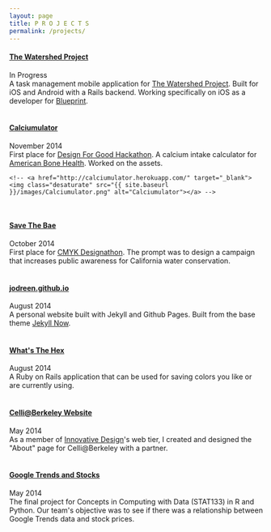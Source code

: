 ```yaml
---
layout: page
title: P R O J E C T S
permalink: /projects/
---
```


<div class="project-title">
    <h4><a href="http://github.com/calblueprint/watershed">The Watershed Project</a></h4>
    In Progress
</div>

<div class="project-description">
    A task management mobile application for <a href="http://www.thewatershedproject.org/home.php" target="_blank">The Watershed Project</a>. Built for iOS and Android with a Rails backend. Working specifically on iOS as a developer for <a href="http://bptech.berkeley.edu/" target="_blank">Blueprint</a>.
</div>
<div class="clear"></div>
<br/>


<div class="project-title">
    <h4><a href="https://calciumulator.herokuapp.com/">Calciumulator</a></h4>
    November 2014
</div>

<div class="project-description">
    First place for <a href="http://bptech.berkeley.edu/hackathon" target="_blank">Design For Good Hackathon</a>. A calcium intake calculator for <a href="http://www.americanbonehealth.org/" target="_blank">American Bone Health</a>. Worked on the assets.

    <!-- <a href="http://calciumulator.herokuapp.com/" target="_blank"><img class="desaturate" src="{{ site.baseurl }}/images/Calciumulator.png" alt="Calciumulator"></a> -->

</div>
<div class="clear"></div>
<br/>

<div class="project-title">
    <h4><a href="http://savethebae.herokuapp.com/">Save The Bae</a></h4>
    October 2014
</div>

<div class="project-description">
    First place for <a href="http://cmyk.innovativedesign.club/" target="_blank">CMYK Designathon</a>. The prompt was to design a campaign that increases public awareness for California water conservation.
    <!-- <a href="http://savethebae.herokuapp.com/" target="_blank"><img class="desaturate" src="{{ site.baseurl }}/images/SaveTheBae.png" alt="Save The Bae"></a> -->

</div>
<div class="clear"></div>
<br/>

<div class="project-title">
    <h4><a href="http://jodreen.github.io">jodreen.github.io</a></h4>
    August 2014
</div>

<div class="project-description">
    A personal website built with Jekyll and Github Pages. Built from the base theme <a href="https://github.com/barryclark/jekyll-now" target="_blank">Jekyll Now</a>.
</div>
<div class="clear"></div>
<br/>

<div class="project-title">
    <h4><a href="http://whatsthehex.herokuapp.com" target="_blank">What's The Hex</a></h4>
    August 2014
</div>

<div class="project-description">
    A Ruby on Rails application that can be used for saving colors you like or are currently using.
    <!-- <a href="http://whatsthehex.herokuapp.com/" target="_blank"><img class="desaturate" src="{{ site.baseurl }}/images/WhatsTheHexScreenshot.png" alt="What's The Hex"></a> -->

</div>
<div class="clear"></div>
<br/>

<div class="project-title">
    <h4><a href="http://celli-berkeley.herokuapp.com/" target="_blank">Celli@Berkeley Website</a>
    </h4>
    May 2014
</div>

<div class="project-description">
    As a member of <a href="http://innovativedesign.club/" target="_blank">Innovative Design</a>'s web tier, I created and designed the "About" page for Celli@Berkeley with a partner.
    <!-- <a href="http://celli-berkeley.herokuapp.com/" target="_blank"><img class="desaturate" src="{{ site.baseurl }}/images/CelliScreenshot.png" alt="Celli@Berkeley Website"></a> -->

</div>
<div class="clear"></div>
<br/>

<div class="project-title">
    <h4><a href="http://jodreen.github.io/googletrends-stocks/" target="_blank">Google Trends and Stocks</a></h4>
    May 2014
</div>

<div class="project-description">
    The final project for Concepts in Computing with Data (STAT133) in R and Python. Our team's objective was to see if there was a relationship between Google Trends data and stock prices.
</div>

<div class="clear"></div>
